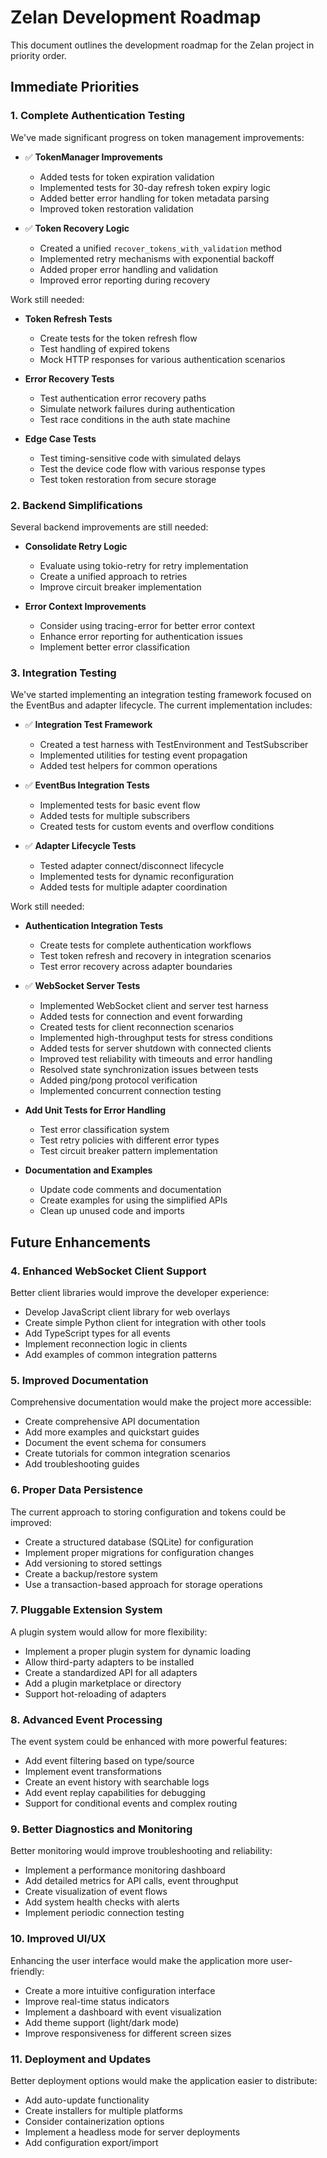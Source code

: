 # Zelan Development Roadmap

This document outlines the development roadmap for the Zelan project in priority order.

## Immediate Priorities

### 1. Complete Authentication Testing

We've made significant progress on token management improvements:

- ✅ **TokenManager Improvements**
  - Added tests for token expiration validation
  - Implemented tests for 30-day refresh token expiry logic
  - Added better error handling for token metadata parsing
  - Improved token restoration validation

- ✅ **Token Recovery Logic**
  - Created a unified `recover_tokens_with_validation` method
  - Implemented retry mechanisms with exponential backoff
  - Added proper error handling and validation
  - Improved error reporting during recovery

Work still needed:

- **Token Refresh Tests**
  - Create tests for the token refresh flow
  - Test handling of expired tokens
  - Mock HTTP responses for various authentication scenarios

- **Error Recovery Tests**
  - Test authentication error recovery paths
  - Simulate network failures during authentication
  - Test race conditions in the auth state machine

- **Edge Case Tests**
  - Test timing-sensitive code with simulated delays
  - Test the device code flow with various response types
  - Test token restoration from secure storage

### 2. Backend Simplifications

Several backend improvements are still needed:

- **Consolidate Retry Logic**
  - Evaluate using tokio-retry for retry implementation
  - Create a unified approach to retries
  - Improve circuit breaker implementation

- **Error Context Improvements**
  - Consider using tracing-error for better error context
  - Enhance error reporting for authentication issues
  - Implement better error classification

### 3. Integration Testing

We've started implementing an integration testing framework focused on the EventBus and adapter lifecycle. The current implementation includes:

- ✅ **Integration Test Framework**
  - Created a test harness with TestEnvironment and TestSubscriber
  - Implemented utilities for testing event propagation
  - Added test helpers for common operations

- ✅ **EventBus Integration Tests**
  - Implemented tests for basic event flow
  - Added tests for multiple subscribers
  - Created tests for custom events and overflow conditions
  
- ✅ **Adapter Lifecycle Tests**
  - Tested adapter connect/disconnect lifecycle
  - Implemented tests for dynamic reconfiguration
  - Added tests for multiple adapter coordination

Work still needed:

- **Authentication Integration Tests**
  - Create tests for complete authentication workflows
  - Test token refresh and recovery in integration scenarios
  - Test error recovery across adapter boundaries

- ✅ **WebSocket Server Tests**
  - Implemented WebSocket client and server test harness
  - Added tests for connection and event forwarding
  - Created tests for client reconnection scenarios
  - Implemented high-throughput tests for stress conditions
  - Added tests for server shutdown with connected clients
  - Improved test reliability with timeouts and error handling
  - Resolved state synchronization issues between tests
  - Added ping/pong protocol verification
  - Implemented concurrent connection testing

- **Add Unit Tests for Error Handling**
  - Test error classification system
  - Test retry policies with different error types
  - Test circuit breaker pattern implementation

- **Documentation and Examples**
  - Update code comments and documentation
  - Create examples for using the simplified APIs
  - Clean up unused code and imports

## Future Enhancements

### 4. Enhanced WebSocket Client Support

Better client libraries would improve the developer experience:

- Develop JavaScript client library for web overlays
- Create simple Python client for integration with other tools
- Add TypeScript types for all events
- Implement reconnection logic in clients
- Add examples of common integration patterns

### 5. Improved Documentation

Comprehensive documentation would make the project more accessible:

- Create comprehensive API documentation
- Add more examples and quickstart guides
- Document the event schema for consumers
- Create tutorials for common integration scenarios
- Add troubleshooting guides

### 6. Proper Data Persistence

The current approach to storing configuration and tokens could be improved:

- Create a structured database (SQLite) for configuration
- Implement proper migrations for configuration changes
- Add versioning to stored settings
- Create a backup/restore system
- Use a transaction-based approach for storage operations

### 7. Pluggable Extension System

A plugin system would allow for more flexibility:

- Implement a proper plugin system for dynamic loading
- Allow third-party adapters to be installed
- Create a standardized API for all adapters
- Add a plugin marketplace or directory
- Support hot-reloading of adapters

### 8. Advanced Event Processing

The event system could be enhanced with more powerful features:

- Add event filtering based on type/source
- Implement event transformations
- Create an event history with searchable logs
- Add event replay capabilities for debugging
- Support for conditional events and complex routing

### 9. Better Diagnostics and Monitoring

Better monitoring would improve troubleshooting and reliability:

- Implement a performance monitoring dashboard
- Add detailed metrics for API calls, event throughput
- Create visualization of event flows
- Add system health checks with alerts
- Implement periodic connection testing

### 10. Improved UI/UX

Enhancing the user interface would make the application more user-friendly:

- Create a more intuitive configuration interface
- Improve real-time status indicators
- Implement a dashboard with event visualization
- Add theme support (light/dark mode)
- Improve responsiveness for different screen sizes

### 11. Deployment and Updates

Better deployment options would make the application easier to distribute:

- Add auto-update functionality
- Create installers for multiple platforms
- Consider containerization options
- Implement a headless mode for server deployments
- Add configuration export/import